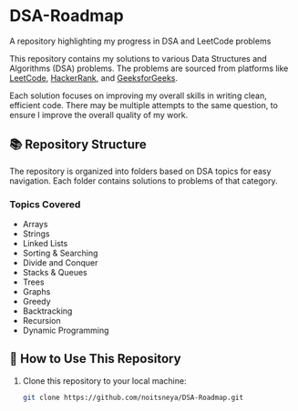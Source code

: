 # DSA-Roadmap
A repository highlighting my progress in DSA and LeetCode problems


This repository contains my solutions to various Data Structures and Algorithms (DSA) problems. The problems are sourced from platforms like [LeetCode](https://leetcode.com), [HackerRank](https://hackerrank.com), and [GeeksforGeeks](https://geeksforgeeks.org). 

Each solution focuses on improving my overall skills in writing clean, efficient code. There may be multiple attempts to the same question, to ensure I improve the overall quality of my work.

## 📚 Repository Structure
The repository is organized into folders based on DSA topics for easy navigation. Each folder contains solutions to problems of that category.

### Topics Covered
- Arrays
- Strings
- Linked Lists
- Sorting & Searching
- Divide and Conquer
- Stacks & Queues
- Trees
- Graphs
- Greedy
- Backtracking
- Recursion
- Dynamic Programming

## 📝 How to Use This Repository
1. Clone this repository to your local machine:
   ```bash
   git clone https://github.com/noitsneya/DSA-Roadmap.git


